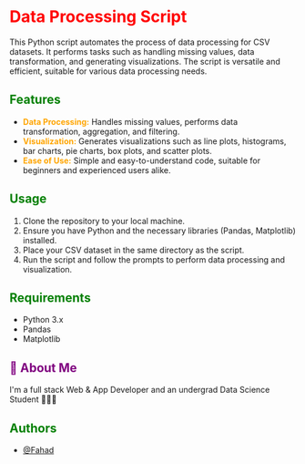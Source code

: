 # <span style="color:red">Data Processing Script</span>

This Python script automates the process of data processing for CSV datasets. It performs tasks such as handling missing values, data transformation, and generating visualizations. The script is versatile and efficient, suitable for various data processing needs.

## <span style="color:green">Features</span>

- **<span style="color:orange">Data Processing:</span>** Handles missing values, performs data transformation, aggregation, and filtering.
- **<span style="color:orange">Visualization:</span>** Generates visualizations such as line plots, histograms, bar charts, pie charts, box plots, and scatter plots.
- **<span style="color:orange">Ease of Use:</span>** Simple and easy-to-understand code, suitable for beginners and experienced users alike.

## <span style="color:green">Usage</span>

1. Clone the repository to your local machine.
2. Ensure you have Python and the necessary libraries (Pandas, Matplotlib) installed.
3. Place your CSV dataset in the same directory as the script.
4. Run the script and follow the prompts to perform data processing and visualization.

## <span style="color:green">Requirements</span>

- Python 3.x
- Pandas
- Matplotlib

## <span style="color:purple">🚀 About Me</span>
I'm a full stack Web & App Developer and an undergrad Data Science Student 👨‍💻🙌

## <span style="color:green">Authors</span>

- [@Fahad](https://github.com/SyedFahad7)
